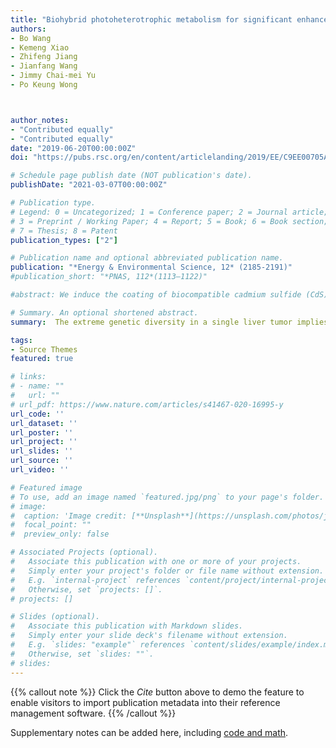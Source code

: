 ```yaml
---
title: "Biohybrid photoheterotrophic metabolism for significant enhancement of biological nitrogen fixation in pure microbial cultures"
authors:
- Bo Wang
- Kemeng Xiao
- Zhifeng Jiang
- Jianfang Wang
- Jimmy Chai-mei Yu
- Po Keung Wong



author_notes:
- "Contributed equally"
- "Contributed equally"
date: "2019-06-20T00:00:00Z"
doi: "https://pubs.rsc.org/en/content/articlelanding/2019/EE/C9EE00705A#!divAbstract"

# Schedule page publish date (NOT publication's date).
publishDate: "2021-03-07T00:00:00Z"

# Publication type.
# Legend: 0 = Uncategorized; 1 = Conference paper; 2 = Journal article;
# 3 = Preprint / Working Paper; 4 = Report; 5 = Book; 6 = Book section;
# 7 = Thesis; 8 = Patent
publication_types: ["2"]

# Publication name and optional abbreviated publication name.
publication: "*Energy & Environmental Science, 12* (2185-2191)"
#publication_short: "*PNAS, 112*(1113–1122)"

#abstract: We induce the coating of biocompatible cadmium sulfide (CdS) nanoparticles (NPs) on the living cell surface of a versatile photoheterotrophic bacterium, Rhodopseudomonas palustris. The photo-induced electrons from the CdS NPs significantly improve the biological nitrogen fixation in pure cultures of R. palustris, as shown by increased nitrogenase activity, additional H2 evolution, elevated reducing equivalents, and increased intracellular ammonia and L-amino acids. As a result, an additional 153% of solid biomass is accumulated by the biohybrid cells, with outstanding photosynthetic efficiency of 6.73% and a nearly unaffected malate usage efficiency of 0.06 g h−1. The number of NPs and the cross-membrane interface both play important roles in the efficient generation and transduction of electrons. The biohybrid cells continuously fix N2 when sufficient N is available, thus revealing excessive reducing power. The Calvin cycle also contributes 28.1% to the additional solid biomass in the presence of available CO2. The CdS-coated photoheterotrophic cells exhibit excellent practical feasibility with an industrial waste carbon source under a solar/dark cycle. This study provides a facile and expandable strategy for other studies of visible-light-driven ambient N2 fixation and advanced solar-to-chemical conversion.

# Summary. An optional shortened abstract.
summary:  The extreme genetic diversity in a single liver tumor implies clonal evolution under the non-Darwinian mode.

tags:
- Source Themes
featured: true

# links:
# - name: ""
#   url: ""
# url_pdf: https://www.nature.com/articles/s41467-020-16995-y
url_code: ''
url_dataset: ''
url_poster: ''
url_project: ''
url_slides: ''
url_source: ''
url_video: ''

# Featured image
# To use, add an image named `featured.jpg/png` to your page's folder. 
# image:
#  caption: 'Image credit: [**Unsplash**](https://unsplash.com/photos/jdD8gXaTZsc)'
#  focal_point: ""
#  preview_only: false

# Associated Projects (optional).
#   Associate this publication with one or more of your projects.
#   Simply enter your project's folder or file name without extension.
#   E.g. `internal-project` references `content/project/internal-project/index.md`.
#   Otherwise, set `projects: []`.
# projects: []

# Slides (optional).
#   Associate this publication with Markdown slides.
#   Simply enter your slide deck's filename without extension.
#   E.g. `slides: "example"` references `content/slides/example/index.md`.
#   Otherwise, set `slides: ""`.
# slides:
---
```


{{% callout note %}}
Click the *Cite* button above to demo the feature to enable visitors to import publication metadata into their reference management software.
{{% /callout %}}

Supplementary notes can be added here, including [code and math](https://sourcethemes.com/academic/docs/writing-markdown-latex/).

